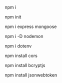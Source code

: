 npm i

npm init

npm i express mongoose

npm i -D nodemon

npm i dotenv

npm install cors

npm install bcryptjs

npm install jsonwebtoken
